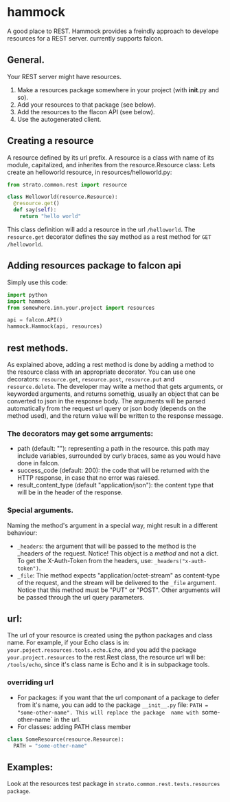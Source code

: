 # hammock
A good place to REST.
Hammock provides a freindly approach to develope resources for a REST server.
currently supports falcon.

## General.

Your REST server might have resources.
1. Make a resources package somewhere in your project (with __init__.py and so).
2. Add your resources to that package (see below).
3. Add the resources to the flacon API (see below).
4. Use the autogenerated client.

## Creating a resource
A resource defined by its url prefix.
A resource is a class with name of its module, capitalized, and inherites from the resource.Resource class:
Lets create an helloworld resource, in resources/helloworld.py:
```python
from strato.common.rest import resource

class Helloworld(resource.Resource):
  @resource.get()
  def say(self):
    return "hello world"
```

This class definition will add a resource in the url `/helloworld`. The `resource.get` decorator
defines the say method as a rest method for `GET /helloworld`.

## Adding resources package to falcon api
Simply use this code:
```python
import python
import hammock
from somewhere.inn.your.project import resources

api = falcon.API()
hammock.Hammock(api, resources)
```

## rest methods.
As explained above, adding a rest method is done by adding a method to the resource class with an 
appropriate decorator.
You can use one decorators: `resource.get`, `resource.post`, `resource.put` and `resource.delete`.
The developer may write a method that gets arguments, or keyworded arguments, and returns
somethig, usually an object that can be converted to json in the response body. The arguments
will be parsed automatically from the request url query or json body (depends on the method used), and the return
value will be written to the response message.

### The decorators may get some arrguments:
- path (default: ""): representing a path in the resource. this path may include variables, 
surrounded by curly braces, same as you would have done in falcon.
- success_code (default: 200): the code that will be returned with the HTTP response, 
in case that no error was raiesed.
- result_content_type (default "application/json"): the content type that will be in the header of the response.

### Special arguments.
Naming the method's argument in a special way, might result in a different behaviour:
- `_headers`: the argument that will be passed to the method is the _headers of the request. 
Notice! This object is a *method* and not a dict. To get the X-Auth-Token from the headers, use:
`_headers("x-auth-token")`.
- `_file`: Thie method expects "application/octet-stream" as content-type of the request, and the stream 
will be delivered to the `_file` argument. Notice that this method must be "PUT" or "POST". 
Other arguments will be passed through the url query parameters.

## url:
The url of your resource is created using the python packages and class name. 
For example, if your Echo class is in: `your.poject.resources.tools.echo.Echo`, 
and you add the package `your.project.resources` to the rest.Rest class, the resource url will be: 
`/tools/echo`, since it's class name is Echo and it is in subpackage tools.

### overriding url
- For packages: if you want that the url componant of a package to defer from it's name, 
you can add to the package `__init__.py` file: `PATH = "some-other-name". This will replace the package 
name with `some-other-name` in the url.
- For classes: adding PATH class member
```python
class SomeResource(resource.Resource):
  PATH = "some-other-name"
```

## Examples:
Look at the resources test package in `strato.common.rest.tests.resources package`.
